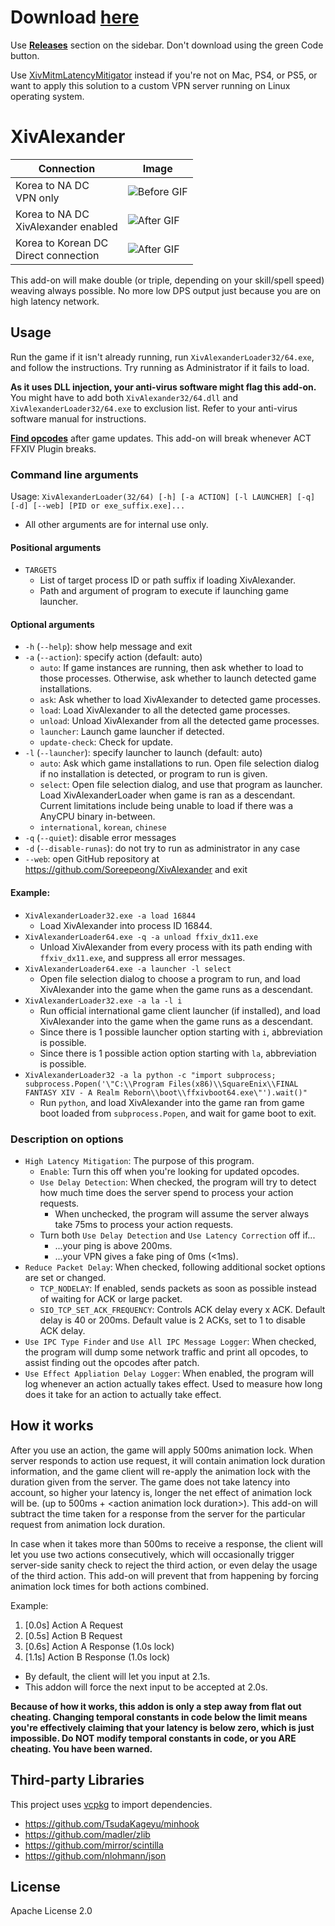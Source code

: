 # Download [here](https://github.com/Soreepeong/XivAlexander/releases)
Use [**Releases**](https://github.com/Soreepeong/XivAlexander/releases) section on the sidebar.
Don't download using the green Code button.

Use [XivMitmLatencyMitigator](https://github.com/Soreepeong/XivMitmLatencyMitigator) instead if you're not on Mac, PS4,
or PS5, or want to apply this solution to a custom VPN server running on Linux operating system.

# XivAlexander
| Connection | Image |
| --- | --- |
| Korea to NA DC<br />VPN only | ![Before GIF](https://github.com/Soreepeong/XivAlexander/raw/main/Graphics/before.gif) |
| Korea to NA DC<br />XivAlexander enabled | ![After GIF](https://github.com/Soreepeong/XivAlexander/raw/main/Graphics/after.gif) | 
| Korea to Korean DC<br />Direct connection | ![After GIF](https://github.com/Soreepeong/XivAlexander/raw/main/Graphics/ref.gif) | 

This add-on will make double (or triple, depending on your skill/spell speed) weaving always possible.
No more low DPS output just because you are on high latency network.

## Usage
Run the game if it isn't already running, run `XivAlexanderLoader32/64.exe`, and follow the instructions.
Try running as Administrator if it fails to load.

**As it uses DLL injection, your anti-virus software might flag this add-on.**
You might have to add both `XivAlexander32/64.dll` and `XivAlexanderLoader32/64.exe` to exclusion list.
Refer to your anti-virus software manual for instructions.

**[Find opcodes](https://github.com/Soreepeong/XivAlexander/wiki/How-to-find-opcodes)** after game updates.
This add-on will break whenever ACT FFXIV Plugin breaks.

### Command line arguments
Usage: `XivAlexanderLoader(32/64) [-h] [-a ACTION] [-l LAUNCHER] [-q] [-d] [--web] [PID or exe_suffix.exe]...`

* All other arguments are for internal use only.

#### Positional arguments
* `TARGETS`
  * List of target process ID or path suffix if loading XivAlexander.
  * Path and argument of program to execute if launching game launcher.

#### Optional arguments
* `-h` (`--help`): show help message and exit
* `-a` (`--action`): specify action (default: auto)
  * `auto`: If game instances are running, then ask whether to load to those processes. Otherwise, ask whether to 
    launch detected game installations.
  * `ask`: Ask whether to load XivAlexander to detected game processes.
  * `load`: Load XivAlexander to all the detected game processes.
  * `unload`: Unload XivAlexander from all the detected game processes.
  * `launcher`: Launch game launcher if detected.
  * `update-check`: Check for update.
* `-l` (`--launcher`): specify launcher to launch (default: auto)
  * `auto`: Ask which game installations to run. Open file selection dialog if no installation is detected, or program
    to run is given.
  * `select`: Open file selection dialog, and use that program as launcher. Load XivAlexanderLoader when game is ran
    as a descendant. Current limitations include being unable to load if there was a AnyCPU binary in-between.
  * `international`, `korean`, `chinese`
* `-q` (`--quiet`): disable error messages
* `-d` (`--disable-runas`): do not try to run as administrator in any case
* `--web`: open GitHub repository at https://github.com/Soreepeong/XivAlexander and exit

#### Example:
* `XivAlexanderLoader32.exe -a load 16844`
  * Load XivAlexander into process ID 16844.
* `XivAlexanderLoader64.exe -q -a unload ffxiv_dx11.exe`
  * Unload XivAlexander from every process with its path ending with `ffxiv_dx11.exe`, and suppress all error messages.
* `XivAlexanderLoader64.exe -a launcher -l select`
  * Open file selection dialog to choose a program to run, and load XivAlexander into the game when the game runs
    as a descendant.
* `XivAlexanderLoader32.exe -a la -l i`
  * Run official international game client launcher (if installed), and load XivAlexander into the game when the game
    runs as a descendant.
  * Since there is 1 possible launcher option starting with `i`, abbreviation is possible.
  * Since there is 1 possible action option starting with `la`, abbreviation is possible.
* `XivAlexanderLoader32 -a la python -c "import subprocess; subprocess.Popen('\"C:\\Program Files(x86)\\SquareEnix\\FINAL FANTASY XIV - A Realm Reborn\\boot\\ffxivboot64.exe\"').wait()"`
  * Run `python`, and load XivAlexander into the game ran from game boot loaded from `subprocess.Popen`, 
    and wait for game boot to exit. 

### Description on options
* `High Latency Mitigation`: The purpose of this program.
  * `Enable`: Turn this off when you're looking for updated opcodes.
  * `Use Delay Detection`: When checked, the program will try to detect how much time does the server spend to process your action requests.
    * When unchecked, the program will assume the server always take 75ms to process your action requests.
  * Turn both `Use Delay Detection` and `Use Latency Correction` off if...
    * ...your ping is above 200ms.
    * ...your VPN gives a fake ping of 0ms (&lt;1ms).
* `Reduce Packet Delay`: When checked, following additional socket options are set or changed. 
  * `TCP_NODELAY`: If enabled, sends packets as soon as possible instead of waiting for ACK or large packet.
  * `SIO_TCP_SET_ACK_FREQUENCY`: Controls ACK delay every x ACK. Default delay is 40 or 200ms. Default value is 2 ACKs, set to 1 to disable ACK delay.
* `Use IPC Type Finder` and `Use All IPC Message Logger`: When checked, the program will dump some network traffic and print all opcodes, to assist finding out the opcodes after patch.
* `Use Effect Appliation Delay Logger`: When enabled, the program will log whenever an action actually takes effect. Used to measure how long does it take for an action to actually take effect. 
   
## How it works
After you use an action, the game will apply 500ms animation lock. 
When server responds to action use request, it will contain animation lock duration information, and the game client will re-apply the animation lock with the duration given from the server.
The game does not take latency into account, so higher your latency is, longer the net effect of animation lock will be. (up to 500ms + &lt;action animation lock duration&gt;).
This add-on will subtract the time taken for a response from the server for the particular request from animation lock duration.

In case when it takes more than 500ms to receive a response, the client will let you use two actions consecutively, which will occasionally trigger server-side sanity check to reject the third action, or even delay the usage of the third action.
This add-on will prevent that from happening by forcing animation lock times for both actions combined.

Example:
1. [0.0s] Action A Request
2. [0.5s] Action B Request
3. [0.6s] Action A Response (1.0s lock)
4. [1.1s] Action B Response (1.0s lock)
* By default, the client will let you input at 2.1s.
* This addon will force the next input to be accepted at 2.0s.

**Because of how it works, this addon is only a step away from flat out cheating.
Changing temporal constants in code below the limit means you're effectively claiming that your latency is below zero,
which is just impossible. Do NOT modify temporal constants in code, or you ARE cheating. You have been warned.**

## Third-party Libraries
This project uses [vcpkg](https://github.com/microsoft/vcpkg) to import dependencies.

* https://github.com/TsudaKageyu/minhook
* https://github.com/madler/zlib
* https://github.com/mirror/scintilla
* https://github.com/nlohmann/json

## License
Apache License 2.0
